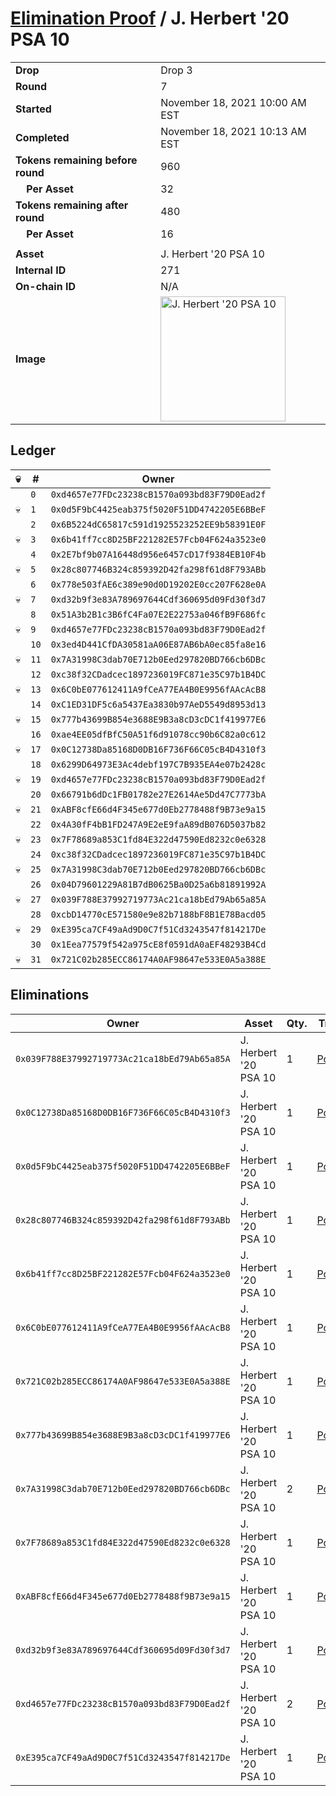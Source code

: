 # [Elimination Proof](./readme.md) / J. Herbert &#039;20 PSA 10

|||
|---|---|
| **Drop** | Drop 3 |
| **Round** | 7 |
| **Started** | November 18, 2021 10:00 AM EST |
| **Completed** | November 18, 2021 10:13 AM EST |
| **Tokens remaining before round** | 960 |
| **&nbsp;&nbsp;&nbsp;&nbsp;Per Asset** | 32 |
| **Tokens remaining after round** | 480 |
| **&nbsp;&nbsp;&nbsp;&nbsp;Per Asset** | 16 |
| | |
| **Asset** | J. Herbert &#039;20 PSA 10 |
| **Internal ID** | 271 |
| **On-chain ID** | N/A |
| **Image** | <img src="https://tcdn.blokpax.com/94d9199b-dc62-4c73-a8f7-c7f5f73a001b/6f344f393021c22059a758e96cca041377a70fed5bd683f652a93f905bbbc579.jpg" height="200" alt="J. Herbert &#039;20 PSA 10" /> |

## Ledger

| 💀 | # | Owner |
| --- | --- | --- |
|  | `0` | `0xd4657e77FDc23238cB1570a093bd83F79D0Ead2f` |
| 💀 | `1` | `0x0d5F9bC4425eab375f5020F51DD4742205E6BBeF` |
|  | `2` | `0x6B5224dC65817c591d1925523252EE9b58391E0F` |
| 💀 | `3` | `0x6b41ff7cc8D25BF221282E57Fcb04F624a3523e0` |
|  | `4` | `0x2E7bf9b07A16448d956e6457cD17f9384EB10F4b` |
| 💀 | `5` | `0x28c807746B324c859392D42fa298f61d8F793ABb` |
|  | `6` | `0x778e503fAE6c389e90d0D19202E0cc207F628e0A` |
| 💀 | `7` | `0xd32b9f3e83A789697644Cdf360695d09Fd30f3d7` |
|  | `8` | `0x51A3b2B1c3B6fC4Fa07E2E22753a046fB9F686fc` |
| 💀 | `9` | `0xd4657e77FDc23238cB1570a093bd83F79D0Ead2f` |
|  | `10` | `0x3ed4D441CfDA30581aA06E87AB6bA0ec85fa8e16` |
| 💀 | `11` | `0x7A31998C3dab70E712b0Eed297820BD766cb6DBc` |
|  | `12` | `0xc38f32CDadcec1897236019FC871e35C97b1B4DC` |
| 💀 | `13` | `0x6C0bE077612411A9fCeA77EA4B0E9956fAAcAcB8` |
|  | `14` | `0xC1ED31DF5c6a5437Ea3830b97AeD5549d8953d13` |
| 💀 | `15` | `0x777b43699B854e3688E9B3a8cD3cDC1f419977E6` |
|  | `16` | `0xae4EE05dfBfC50A51f6d91078cc90b6C82a0c612` |
| 💀 | `17` | `0x0C12738Da85168D0DB16F736F66C05cB4D4310f3` |
|  | `18` | `0x6299D64973E3Ac4debf197C7B935EA4e07b2428c` |
| 💀 | `19` | `0xd4657e77FDc23238cB1570a093bd83F79D0Ead2f` |
|  | `20` | `0x66791b6dDc1FB01782e27E2614Ae5Dd47C7773bA` |
| 💀 | `21` | `0xABF8cfE66d4F345e677d0Eb2778488f9B73e9a15` |
|  | `22` | `0x4A30fF4bB1FD247A9E2eE9faA89dB076D5037b82` |
| 💀 | `23` | `0x7F78689a853C1fd84E322d47590Ed8232c0e6328` |
|  | `24` | `0xc38f32CDadcec1897236019FC871e35C97b1B4DC` |
| 💀 | `25` | `0x7A31998C3dab70E712b0Eed297820BD766cb6DBc` |
|  | `26` | `0x04D79601229A81B7dB0625Ba0D25a6b81891992A` |
| 💀 | `27` | `0x039F788E37992719773Ac21ca18bEd79Ab65a85A` |
|  | `28` | `0xcbD14770cE571580e9e82b7188bF8B1E78Bacd05` |
| 💀 | `29` | `0xE395ca7CF49aAd9D0C7f51Cd3243547f814217De` |
|  | `30` | `0x1Eea77579f542a975cE8f0591dA0aEF48293B4Cd` |
| 💀 | `31` | `0x721C02b285ECC86174A0AF98647e533E0A5a388E` |


## Eliminations

| Owner | Asset | Qty. | Transaction |
| --- | --- | --- | --- |
| `0x039F788E37992719773Ac21ca18bEd79Ab65a85A` | J. Herbert '20 PSA 10 | 1 | [Polygonscan](https://polygonscan.com/tx/0x0763ca000763c830b6b15cb0408c3880cd8e1ad445b590c677c10a79227025bf) |
| `0x0C12738Da85168D0DB16F736F66C05cB4D4310f3` | J. Herbert '20 PSA 10 | 1 | [Polygonscan](https://polygonscan.com/tx/0x27360bd74b5d5d5741f367227ba501553be171902414628480ac823f11143cbb) |
| `0x0d5F9bC4425eab375f5020F51DD4742205E6BBeF` | J. Herbert '20 PSA 10 | 1 | [Polygonscan](https://polygonscan.com/tx/0x98d3870cef017e0ede4d34ed4575f9833a8e0df5b8bc312b6f27640cf11a9681) |
| `0x28c807746B324c859392D42fa298f61d8F793ABb` | J. Herbert '20 PSA 10 | 1 | [Polygonscan](https://polygonscan.com/tx/0xe27c3bf65e87fb59313e0ca4df73b7c0058f463fe5f80596f4032a86b3f6c0a0) |
| `0x6b41ff7cc8D25BF221282E57Fcb04F624a3523e0` | J. Herbert '20 PSA 10 | 1 | [Polygonscan](https://polygonscan.com/tx/0xf5da54fe31c73d34b0bba6c71a00b5aac76fd370b183fbc22d074bc61d295a73) |
| `0x6C0bE077612411A9fCeA77EA4B0E9956fAAcAcB8` | J. Herbert '20 PSA 10 | 1 | [Polygonscan](https://polygonscan.com/tx/0x1f64088af7fd89e68b628f28aca32fd22048622cad0d6b236cd952ab2c32ff33) |
| `0x721C02b285ECC86174A0AF98647e533E0A5a388E` | J. Herbert '20 PSA 10 | 1 | [Polygonscan](https://polygonscan.com/tx/0x9115d3aa614de5a1cbd8a1d47fb5fe21747465256a2ee30fd422fd7c9fe0c3f4) |
| `0x777b43699B854e3688E9B3a8cD3cDC1f419977E6` | J. Herbert '20 PSA 10 | 1 | [Polygonscan](https://polygonscan.com/tx/0x7b30a78859b92e19460030a9fbb425d31ff673c0420e224481d20b5533c49687) |
| `0x7A31998C3dab70E712b0Eed297820BD766cb6DBc` | J. Herbert '20 PSA 10 | 2 | [Polygonscan](https://polygonscan.com/tx/0xcd8ab4cffc660b8539f19cba23308ddcac796e904f53cda2f69fd034ebb40296) |
| `0x7F78689a853C1fd84E322d47590Ed8232c0e6328` | J. Herbert '20 PSA 10 | 1 | [Polygonscan](https://polygonscan.com/tx/0x508d8689fed9c042e396cb6692b2e4acf2b4372f21feca28500dc48191d12079) |
| `0xABF8cfE66d4F345e677d0Eb2778488f9B73e9a15` | J. Herbert '20 PSA 10 | 1 | [Polygonscan](https://polygonscan.com/tx/0xcabfe22d12415d5d8b8723623d82d7d6516425e71fad4f188da5411187bcb12b) |
| `0xd32b9f3e83A789697644Cdf360695d09Fd30f3d7` | J. Herbert '20 PSA 10 | 1 | [Polygonscan](https://polygonscan.com/tx/0xebae21b1e8d7cdb2ee967ba18e80ca1f1e9808b2dc7e9f0d0732f0ac62d61de5) |
| `0xd4657e77FDc23238cB1570a093bd83F79D0Ead2f` | J. Herbert '20 PSA 10 | 2 | [Polygonscan](https://polygonscan.com/tx/0xb32fd420cbd37a372c53d57daddb76ebbb9491a94a22a9b8470862186110f6b9) |
| `0xE395ca7CF49aAd9D0C7f51Cd3243547f814217De` | J. Herbert '20 PSA 10 | 1 | [Polygonscan](https://polygonscan.com/tx/0xd732565e970084dd59b8ca7c06b33b123e6712a920fdc9262e1a33f72c5a15df) |
